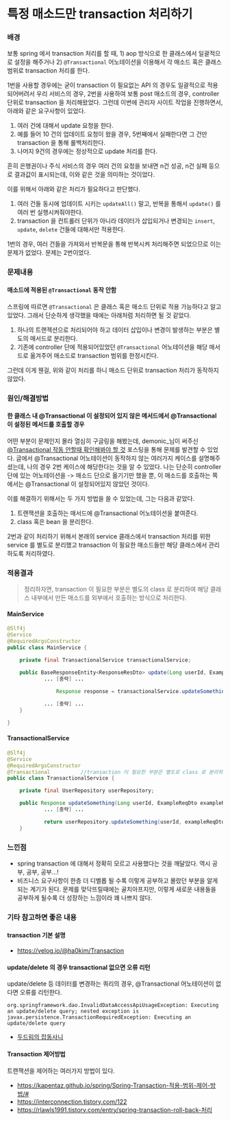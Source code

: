 # 특정 매소드만 transaction 처리하기

### 배경

보통 spring 에서 transaction 처리를 할 때, 1) aop 방식으로 한 클래스에서 일괄적으로 설정을 해주거나 2) `@Transactional` 어노테이션을 이용해서 각 매소드 혹은 클래스 범위로 transaction 처리를 한다.

1번을 사용할 경우에는 굳이 transaction 이 필요없는 API 의 경우도 일괄적으로 적용되어버려서 우리 서비스의 경우, 2번을 사용하여 보통 post 매소드의 경우, controller 단위로 transaction 을 처리해왔었다. 그런데 이번에 관리자 사이트 작업을 진행하면서, 아래와 같은 요구사항이 있었다.

1. 여러 건에 대해서 update 요청을 한다.
2. 예를 들어 10 건의 업데이트 요청이 왔을 경우, 5번째에서 실패한다면 그 건만 transaction 을 통해 롤백처리한다.
3. 나머지 9건의 경우에는 정상적으로 update 처리를 한다.

흔히 은행권이나 주식 서비스의 경우 여러 건의 요청을 보내면 n건 성공, n건 실패 등으로 결과값이 표시되는데, 이와 같은 것을 의미하는 것이었다.

이를 위해서 아래와 같은 처리가 필요하다고 판단했다.

1. 여러 건들 동시에 업데이트 시키는 `updateAll()` 말고, 반복을 통해서 `update()` 를 여러 번 실행시켜줘야한다.
2. transaction 을 컨트롤러 단위가 아니라 데이터가 삽입되거나 변경되는 `insert`, `update`, `delete` 건들에 대해서만 적용한다.

1번의 경우, 여러 건들을 가져와서 반복문을 통해 반복시켜 처리해주면 되었으므로 이는 문제가 없었다. 문제는 2번이었다.

### 문제내용

#### 매소드에 적용된 `@Transactional` 동작 안함

스프링에 따르면 `@Transactional` 은 클래스 혹은 매소드 단위로 적용 가능하다고 알고 있었다. 그래서 단순하게 생각했을 때에는 아래처럼 처리하면 될 것 같았다.

1. 하나의 트랜젝션으로 처리되어야 하고 데이터 삽입이나 변경이 발생하는 부분은 별도의 매서드로 분리한다.
2. 기존에 controller 단에 적용되어있었던 `@Transactional` 어노테이션을 해당 매서드로 옮겨주어 매소드로 transaction 범위를 한정시킨다.

그런데 이게 웬걸, 위와 같이 처리를 하니 매소드 단위로 transaction 처리가 동작하지 않았다.

### 원인/해결방법

#### 한 클래스 내 @Transactional 이 설정되어 있지 않은 메서드에서 @Transactional 이 설정된 메서드를 호출할 경우

어떤 부분이 문제인지 몰라 열심히 구글링을 해봤는데, demonic\_님이 써주신 [@Transactional 작동 안할때 확인해봐야 할 것](https://lemontia.tistory.com/878) 포스팅을 통해 문제를 발견할 수 있었다. 글에서 @Transactional 어노테이션이 동작하지 않는 여러가지 케이스를 설명해주셨는데, 나의 경우 2번 케이스에 해당한다는 것을 알 수 있었다. 나는 단순히 controller 단에 있는 어노테이션을 -> 매소드 단으로 옮기기만 했을 뿐, 이 매소드를 호출하는 쪽에서는 @Transactional 이 설정되어있지 않았던 것이다.

이를 해결하기 위해서는 두 가지 방법을 쓸 수 있었는데, 그는 다음과 같았다.

1. 트랜잭션을 호출하는 매서드에 @Transactional 어노테이션을 붙여준다.
2. class 혹은 bean 을 분리한다.

2번과 같이 처리하기 위해서 본래의 service 클래스에서 transaction 처리를 위한 service 를 별도로 분리했고 transaction 이 필요한 매소드들만 해당 클래스에서 관리하도록 처리하였다.

### 적용결과

> 정리하자면, transaction 이 필요한 부분은 별도의 class 로 분리하여 해당 클래스 내부에서 만든 매소드를 외부에서 호출하는 방식으로 처리한다.

#### MainService

```java
@Slf4j
@Service
@RequiredArgsConstructor
public class MainService {

    private final TransactionalService transactionalService;
    
    public BaseResponseEntity<ResponseResDto> update(Long userId, ExampleReqDto exampleReqDto) {
            ... [중략] ...

                Response response = transactionalService.updateSomething(userId, exampleReqDto);

            ... [중략] ...
    }

}
```

#### TransactionalService

```java
@Slf4j
@Service
@RequiredArgsConstructor
@Transactional          //transaction 이 필요한 부분은 별도로 class 로 분리하여 해당 클래스 내부에서 만든 매소드를 외부에서 호출하는 방식으로 처리 
public class TransactionalService {

    private final UserRepository userRepository;

    public Response updateSomething(Long userId, ExampleReqDto exampleReqDto) {
            ... [중략] ...

            return userRepository.updateSomething(userId, exampleReqDto);
    }
```

### 느낀점

* spring transaction 에 대해서 정확히 모르고 사용했다는 것을 깨달았다. 역시 공부, 공부, 공부...!
* 비즈니스 요구사항이 한층 더 디벨롭 될 수록 이렇게 공부하고 몰랐던 부분을 알게되는 계기가 된다. 문제를 맞닥뜨릴때에는 골치아프지만, 이렇게 새로운 내용들을 공부하게 될수록 더 성장하는 느낌이라 꽤 나쁘지 않다.

### 기타 참고하면 좋은 내용

#### transaction 기본 설명

* https://velog.io/@ha0kim/Transaction

#### update/delete 의 경우 transactional 없으면 오류 리턴

update/delete 등 데이터를 변경하는 쿼리의 경우, @Transactional 어노테이션이 없다면 오류를 리턴한다.

```
org.springframework.dao.InvalidDataAccessApiUsageException: Executing an update/delete query; nested exception is javax.persistence.TransactionRequiredException: Executing an update/delete query
```

* [두드림의 잡동사니](https://m.blog.naver.com/PostView.naver?isHttpsRedirect=true\&blogId=ydkun2\&logNo=221706359126)

#### Transaction 제어방법

트랜잭션을 제어하는 여러가지 방법이 있다.

* https://kapentaz.github.io/spring/Spring-Transaction-적용-범위-제어-방법/#
* https://interconnection.tistory.com/122
* https://rlawls1991.tistory.com/entry/spring-transaction-roll-back-처리
